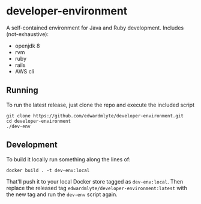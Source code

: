 # developer-environment
A self-contained environment for Java and Ruby development.
Includes (not-exhaustive):
- openjdk 8
- rvm
- ruby
- rails
- AWS cli

## Running
To run the latest release, just clone the repo and execute the included script
```
git clone https://github.com/edwardmlyte/developer-environment.git
cd developer-environment
./dev-env
```

## Development
To build it locally run something along the lines of:
```
docker build . -t dev-env:local
```
That'll push it to your local Docker store tagged as `dev-env:local`. Then replace the released tag `edwardmlyte/developer-environment:latest` with the new tag and run the `dev-env` script again.
